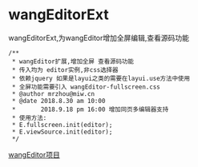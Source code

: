# wangEditorExt
wangEditorExt,为wangEditor增加全屏编辑,查看源码功能

```
/**
 * wangEditor扩展,增加全屏 查看源码功能
 * 传入均为 editor实例,非css选择器
 * 依赖jquery 如果是layui之类的需要在layui.use方法中使用
 * 全屏功能需要引入 wangEditor-fullscreen.css
 * @author mrzhou@miw.cn
 * @date 2018.8.30 am 10:00
 *       2018.9.18 pm 16:00 增加同页多编辑器支持
 * 使用方法:
 * E.fullscreen.init(editor);
 * E.viewSource.init(editor);
 */
```

[wangEditor项目](https://github.com/wangfupeng1988/wangEditor)

